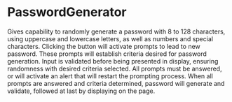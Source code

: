 # PasswordGenerator

Gives capability to randomly generate a password with 8 to 128 characters, using uppercase and lowercase letters, as well as numbers and special characters.
Clicking the button will activate prompts to lead to new password.
These prompts will establish criteria desired for password generation.
Input is validated before being presented in display, ensuring randomness with desired criteria selected.
All prompts must be answered, or will activate an alert that will restart the prompting process.
When all prompts are answered and criteria determined, password will generate and validate, followed at last by displaying on the page.
